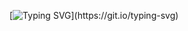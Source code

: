 [![Typing SVG](https://readme-typing-svg.demolab.com?font=Playwrite+Danmark+Uloopet&pause=1000&center=true&vCenter=true&random=false&width=435&lines=SIESTA+AI;Created+By+SatzzDev.)](https://git.io/typing-svg)
